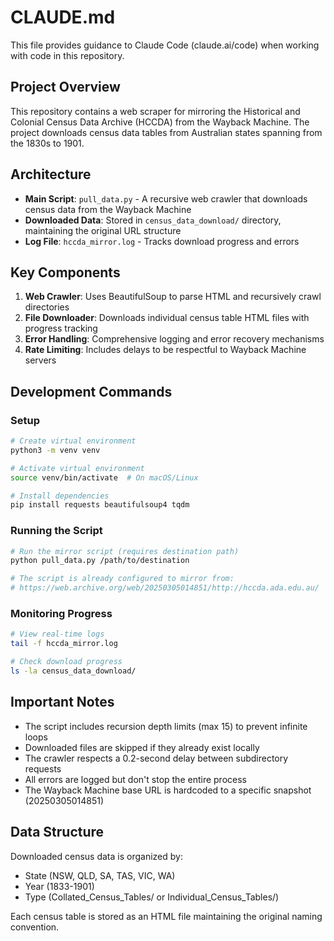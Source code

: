 # CLAUDE.md

This file provides guidance to Claude Code (claude.ai/code) when working with code in this repository.

## Project Overview

This repository contains a web scraper for mirroring the Historical and Colonial Census Data Archive (HCCDA) from the Wayback Machine. The project downloads census data tables from Australian states spanning from the 1830s to 1901.

## Architecture

- **Main Script**: `pull_data.py` - A recursive web crawler that downloads census data from the Wayback Machine
- **Downloaded Data**: Stored in `census_data_download/` directory, maintaining the original URL structure
- **Log File**: `hccda_mirror.log` - Tracks download progress and errors

## Key Components

1. **Web Crawler**: Uses BeautifulSoup to parse HTML and recursively crawl directories
2. **File Downloader**: Downloads individual census table HTML files with progress tracking
3. **Error Handling**: Comprehensive logging and error recovery mechanisms
4. **Rate Limiting**: Includes delays to be respectful to Wayback Machine servers

## Development Commands

### Setup
```bash
# Create virtual environment
python3 -m venv venv

# Activate virtual environment
source venv/bin/activate  # On macOS/Linux

# Install dependencies
pip install requests beautifulsoup4 tqdm
```

### Running the Script
```bash
# Run the mirror script (requires destination path)
python pull_data.py /path/to/destination

# The script is already configured to mirror from:
# https://web.archive.org/web/20250305014851/http://hccda.ada.edu.au/
```

### Monitoring Progress
```bash
# View real-time logs
tail -f hccda_mirror.log

# Check download progress
ls -la census_data_download/
```

## Important Notes

- The script includes recursion depth limits (max 15) to prevent infinite loops
- Downloaded files are skipped if they already exist locally
- The crawler respects a 0.2-second delay between subdirectory requests
- All errors are logged but don't stop the entire process
- The Wayback Machine base URL is hardcoded to a specific snapshot (20250305014851)

## Data Structure

Downloaded census data is organized by:
- State (NSW, QLD, SA, TAS, VIC, WA)
- Year (1833-1901)
- Type (Collated_Census_Tables/ or Individual_Census_Tables/)

Each census table is stored as an HTML file maintaining the original naming convention.